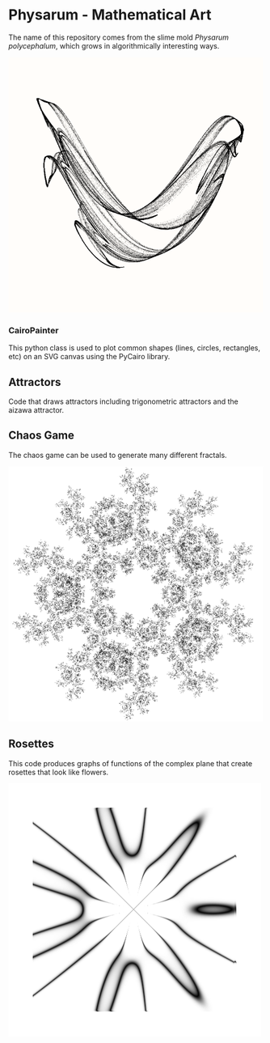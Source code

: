 # Physarum - Mathematical Art

The name of this repository comes from the slime mold  _Physarum polycephalum_, which grows in algorithmically interesting ways.

![Trigonometric attractor](imgs/attractor-whale.png)

### CairoPainter

This python class is used to plot common shapes (lines, circles, rectangles, etc) on an SVG canvas using the PyCairo library.

## Attractors

Code that draws attractors including trigonometric attractors and the aizawa attractor.

## Chaos Game

The chaos game can be used to generate many different fractals.

![Fractal snowflake](imgs/fractal-snowflake.png)

## Rosettes

This code produces graphs of functions of the complex plane that create rosettes that look like flowers.

![Rosette](imgs/rosette.png)
